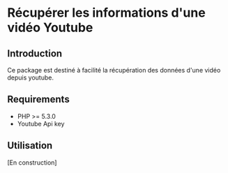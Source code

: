 # Récupérer les informations d'une vidéo Youtube

## Introduction
Ce package est destiné à facilité la récupération des données d'une vidéo depuis youtube.

## Requirements
* PHP >= 5.3.0
* Youtube Api key 

## Utilisation
[En construction]